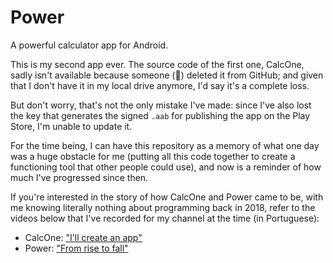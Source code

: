 # Power
A powerful calculator app for Android.

This is my second app ever. The source code of the first one, CalcOne, sadly isn't available because someone (🙂) deleted it from GitHub; and given that I don't have it in my local drive anymore, I'd say it's a complete loss.

But don't worry, that's not the only mistake I've made: since I've also lost the key that generates the signed `.aab` for publishing the app on the Play Store, I'm unable to update it.

For the time being, I can have this repository as a memory of what one day was a huge obstacle for me (putting all this code together to create a functioning tool that other people could use), and now is a reminder of how much I've progressed since then.

If you're interested in the story of how CalcOne and Power came to be, with me knowing literally nothing about programming back in 2018, refer to the videos below that I've recorded for my channel at the time (in Portuguese):

- CalcOne: ["I'll create an app"](https://www.youtube.com/watch?v=-wNJTEHWwkE)
- Power: ["From rise to fall"](https://www.youtube.com/watch?v=HFVrgQfRYbg)
